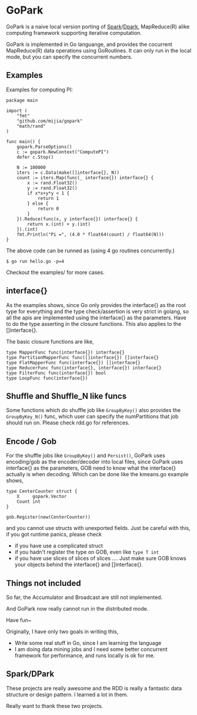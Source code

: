 GoPark
=============

GoPark is a naive local version porting of [Spark](http://spark.incubator.apache.org/)/[Dpark](https://github.com/douban/dpark), MapReduce(R) alike computing framework supporting iterative computation.

GoPark is implemented in Go languange, and provides the cocurrent MapReduce(R) data operations using GoRoutines. It can only run in the local mode, but you can specify the concurrent numbers.

Examples
-------------

Examples for computing PI:
```
package main

import (
    "fmt"
    "github.com/mijia/gopark"
    "math/rand"
)

func main() {
    gopark.ParseOptions()
    c := gopark.NewContext("ComputePI")
    defer c.Stop()

    N := 100000
    iters := c.Data(make([]interface{}, N))
    count := iters.Map(func(_ interface{}) interface{} {
        x := rand.Float32()
        y := rand.Float32()
        if x*x+y*y < 1 {
            return 1
        } else {
            return 0
        }
    }).Reduce(func(x, y interface{}) interface{} {
        return x.(int) + y.(int)
    }).(int)
    fmt.Println("Pi =", (4.0 * float64(count) / float64(N)))
}
```

The above code can be runned as (using 4 go routines concurrently.)
```
$ go run hello.go -p=4
```
Checkout the examples/ for more cases.

interface{}
-------------
As the examples shows, since Go only provides the interface{} as the root type for everything and the type check/assertion is very strict in golang, so all the apis are implemented using the interface{} as the parameters. Have to do the type asserting in the closure functions. This also applies to the []interface{}.

The basic closure functions are like, 
```
type MapperFunc func(interface{}) interface{}
type PartitionMapperFunc func([]interface{}) []interface{}
type FlatMapperFunc func(interface{}) []interface{}
type ReducerFunc func(interface{}, interface{}) interface{}
type FilterFunc func(interface{}) bool
type LoopFunc func(interface{})
```

Shuffle and Shuffle_N like funcs
-------------
Some functions which do shuffle job like ```GroupByKey()``` also provides the ```GroupByKey_N()``` func, which user can specify the numPartitions that job should run on. Please check rdd.go for references.

Encode / Gob
-------------
For the shuffle jobs like ```GroupByKey()``` and ```Persist()```, GoPark uses encoding/gob as the encoder/decoder into local files, since GoPark uses interface{} as the parameters, GOB need to know what the interface{} actually is when decoding. Which can be done like the kmeans.go example shows,
```
type CenterCounter struct {
    X     gopark.Vector
    Count int
}

gob.Register(new(CenterCounter))
```
and you cannot use structs with unexported fields. Just be careful with this, if you got runtime panics, please check
* if you have use a complicated struct
* if you hadn't register the type on GOB, even like ```type T int```
* if you have use slices of slices of slices ....
Just make sure GOB knows your objects behind the interface{} and []interface{}.

Things not included
-------------
So far, the Accumulator and Broadcast are still not implemented. 

And GoPark now really cannot run in the distributed mode.

Have fun~

Originally, I have only two goals in writing this,
* Write some real stuff in Go, since I am learning the language
* I am doing data mining jobs and I need some better concurrent framework for performance, and runs locally is ok for me.

Spark/DPark
-------------
These projects are really awesome and the RDD is really a fantastic data structure or design pattern. I learned a lot in them. 

Really want to thank these two projects.
